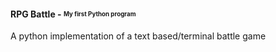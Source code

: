 #### RPG Battle - <sub><sup>My first Python program</sup></sub>

A python implementation of a text based/terminal battle game